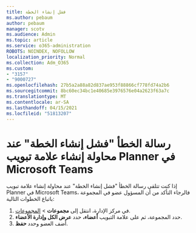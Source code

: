 ```yaml
---
title: فشل إنشاء الخطة
ms.author: pebaum
author: pebaum
manager: scotv
ms.audience: Admin
ms.topic: article
ms.service: o365-administration
ROBOTS: NOINDEX, NOFOLLOW
localization_priority: Normal
ms.collection: Adm_O365
ms.custom:
- "3157"
- "9000727"
ms.openlocfilehash: 27b5a2a88a82d837ae953f88866cf778fd74a2b6
ms.sourcegitcommit: 8bc60ec34bc1e40685e3976576e04a2623f63a7c
ms.translationtype: MT
ms.contentlocale: ar-SA
ms.lasthandoff: 04/15/2021
ms.locfileid: "51813207"
---
```

# <a name="failed-to-create-the-plan-error-when-trying-to-create-a-planner-tab-in-microsoft-teams"></a>رسالة الخطأ "فشل إنشاء الخطة" عند محاولة إنشاء علامة تبويب Planner في Microsoft Teams

إذا كنت تتلقى رسالة الخطأ "فشل إنشاء الخطة" عند محاولة إنشاء علامة تبويب Planner في Microsoft Teams، فالرجاء التأكد من أن المسؤول عضو في المجموعة باتباع الخطوات التالية:

1. في مركز الإدارة، انتقل إلى **مجموعات**  >  [المجموعات](https://admin.microsoft.com/Adminportal/Home?source=applauncher#/groups). 
2. حدد المجموعة، ثم على علامة التبويب **أعضاء،** حدد **عرض الكل وإدارة الأعضاء**.
3. أضف العضو وحدد **حفظ**.